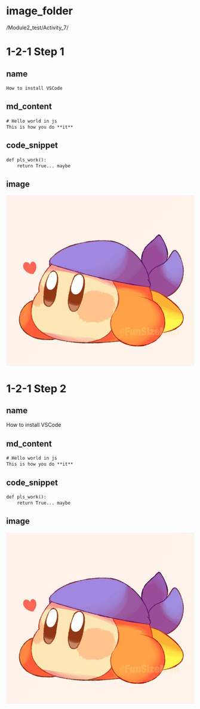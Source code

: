 # image_folder
/Module2_test/Activity_7/

# 1-2-1 Step 1

## name
```
How to install VSCode
```

## md_content
```
# Hello world in js
This is how you do **it**
```

## code_snippet
```
def pls_work():
    return True... maybe
```

## image
![bandanna](images/bandanna.jpg)

# 1-2-1 Step 2

## name
How to install VSCode

## md_content
```
# Hello world in js
This is how you do **it**
```

## code_snippet
```
def pls_work():
    return True... maybe
```

## image
![bandanna](images/bandanna.jpg)